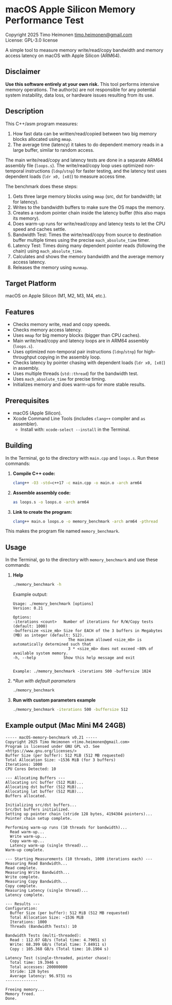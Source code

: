 # macOS Apple Silicon Memory Performance Test

Copyright 2025 Timo Heimonen <timo.heimonen@gmail.com>  
License: GPL-3.0 license  
  
A simple tool to measure memory write/read/copy bandwidth and memory access latency on macOS with Apple Silicon (ARM64).  

## Disclaimer

**Use this software entirely at your own risk.** This tool performs intensive memory operations. The author(s) are not responsible for any potential system instability, data loss, or hardware issues resulting from its use.  
  
## Description

This C++/asm program measures:
1. How fast data can be written/read/copied between two big memory blocks allocated using `mmap`.
2. The average time (latency) it takes to do dependent memory reads in a large buffer, similar to random access.

The main write/read/copy and latency tests are done in a separate ARM64 assembly file (`loops.s`). The write/read/copy loop uses optimized non-temporal instructions (`ldnp`/`stnp`) for faster testing, and the latency test uses dependent loads (`ldr x0, [x0]`) to measure access time.

The benchmark does these steps:

1.  Gets three large memory blocks using `mmap` (src, dst for bandwidth; lat for latency).
2.  Writes to the bandwidth buffers to make sure the OS maps the memory.
3.  Creates a random pointer chain inside the latency buffer (this also maps its memory).
4.  Does warm-up runs for write/read/copy and latency tests to let the CPU speed and caches settle.
5.  Bandwidth Test: Times the wirte/read/copy from source to destination buffer multiple times using the precise `mach_absolute_time` timer.
6.  Latency Test: Times doing many dependent pointer reads (following the chain) using `mach_absolute_time`.
7.  Calculates and shows the memory bandwidth and the average memory access latency.
8.  Releases the memory using `munmap`.

## Target Platform

macOS on Apple Silicon (M1, M2, M3, M4, etc.).

## Features

* Checks memory write, read and copy speeds.
* Checks memory access latency.
* Uses `mmap` for big memory blocks (bigger than CPU caches).
* Main write/read/copy and latency loops are in ARM64 assembly (`loops.s`).
* Uses optimized non-temporal pair instructions (`ldnp`/`stnp`) for high-throughput copying in the assembly loop.
* Checks latency by pointer chasing with dependent loads (`ldr x0, [x0]`) in assembly.
* Uses multiple threads (`std::thread`) for the bandwidth test.
* Uses `mach_absolute_time` for precise timing.
* Initializes memory and does warm-ups for more stable results.

## Prerequisites

* macOS (Apple Silicon).
* Xcode Command Line Tools (includes `clang++` compiler and `as` assembler).
    * Install with: `xcode-select --install` in the Terminal.

## Building

In the Terminal, go to the directory with `main.cpp` and `loops.s`. Run these commands:

1.  **Compile C++ code:**
    ```bash
    clang++ -O3 -std=c++17 -c main.cpp -o main.o -arch arm64
    ```

2.  **Assemble assembly code:**
    ```bash
    as loops.s -o loops.o -arch arm64
    ```

3.  **Link to create the program:**
    ```bash
    clang++ main.o loops.o -o memory_benchmark -arch arm64 -pthread
    ```
This makes the program file named `memory_benchmark`.

## Usage

In the Terminal, go to the directory with `memory_benchmark` and use these commands:

1. **Help**
    ```bash
    ./memory_benchmark -h
    ```
    Example output:
    ```text
    Usage: ./memory_benchmark [options]
    Version: 0.21

    Options:
    -iterations <count>   Number of iterations for R/W/Copy tests (default: 1000)
    -buffersize <size_mb> Size for EACH of the 3 buffers in Megabytes (MB) as integer (default: 512).
                            The maximum allowed <size_mb> is automatically determined such that
                            3 * <size_mb> does not exceed ~80% of available system memory.
    -h, --help            Show this help message and exit
    

    Example: ./memory_benchmark -iterations 500 -buffersize 1024
    ```
2. **Run with default parameters*
    ```bash
    ./memory_benchmark
    ```
3. **Run with custom parameters example**
    ```bash
    ./memory_benchmark -iterations 500 -buffersize 512
    ```

## Example output (Mac Mini M4 24GB)
```text
----- macOS-memory-benchmark v0.21 -----
Copyright 2025 Timo Heimonen <timo.heimonen@gmail.com>
Program is licensed under GNU GPL v3. See <https://www.gnu.org/licenses/>
Buffer Size (per buffer): 512 MiB (512 MB requested)
Total Allocation Size: ~1536 MiB (for 3 buffers)
Iterations: 1000
CPU Cores Detected: 10

--- Allocating Buffers ---
Allocating src buffer (512 MiB)...
Allocating dst buffer (512 MiB)...
Allocating lat buffer (512 MiB)...
Buffers allocated.

Initializing src/dst buffers...
Src/Dst buffers initialized.
Setting up pointer chain (stride 128 bytes, 4194304 pointers)...
Pointer chain setup complete.

Performing warm-up runs (10 threads for bandwidth)...
  Read warm-up...
  Write warm-up...
  Copy warm-up...
  Latency warm-up (single thread)...
Warm-up complete.

--- Starting Measurements (10 threads, 1000 iterations each) ---
Measuring Read Bandwidth...
Read complete.
Measuring Write Bandwidth...
Write complete.
Measuring Copy Bandwidth...
Copy complete.
Measuring Latency (single thread)...
Latency complete.

--- Results ---
Configuration:
  Buffer Size (per buffer): 512 MiB (512 MB requested)
  Total Allocation Size: ~1536 MiB
  Iterations: 1000
  Threads (Bandwidth Tests): 10

Bandwidth Tests (multi-threaded):
  Read : 112.07 GB/s (Total time: 4.79051 s)
  Write: 68.399 GB/s (Total time: 7.84911 s)
  Copy : 105.368 GB/s (Total time: 10.1904 s)

Latency Test (single-threaded, pointer chase):
  Total time: 19.3946 s
  Total accesses: 200000000
  Stride: 128 bytes
  Average latency: 96.9731 ns
--------------

Freeing memory...
Memory freed.
Done.